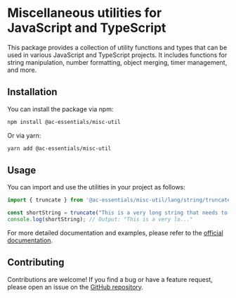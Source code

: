 
# Miscellaneous utilities for JavaScript and TypeScript

This package provides a collection of utility functions and types that can be used in various JavaScript and TypeScript projects. It includes functions for string manipulation, number formatting, object merging, timer management, and more.

## Installation

You can install the package via npm:

```bash
npm install @ac-essentials/misc-util
```

Or via yarn:

```bash
yarn add @ac-essentials/misc-util
```

## Usage

You can import and use the utilities in your project as follows:

```typescript
import { truncate } from '@ac-essentials/misc-util/lang/string/truncate';

const shortString = truncate("This is a very long string that needs to be truncated.", { length: 20 });
console.log(shortString); // Output: "This is a very lo..."
```

For more detailed documentation and examples, please refer to the [official documentation](https://github.io/anthochamp/node-essentials).

## Contributing

Contributions are welcome! If you find a bug or have a feature request, please open an issue on the [GitHub repository](https://github.com/anthochamp/node-essentials).
